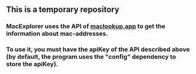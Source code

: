 ## This is a temporary repository
### MacExplorer uses the API of [maclookup.app](https://maclookup.app) to get the information about mac-addresses.
### To use it, you must have the apiKey of the API described above (by default, the program uses the "config" dependency to store the apiKey).


